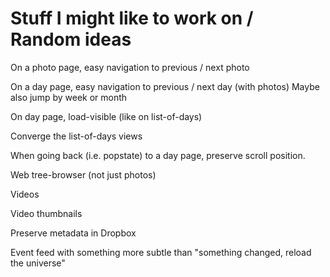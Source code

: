 # Stuff I might like to work on / Random ideas

On a photo page, easy navigation to previous / next photo

On a day page, easy navigation to previous / next day (with photos)
Maybe also jump by week or month

On day page, load-visible (like on list-of-days)

Converge the list-of-days views

When going back (i.e. popstate) to a day page, preserve scroll position.

Web tree-browser (not just photos)

Videos

Video thumbnails

Preserve metadata in Dropbox

Event feed with something more subtle than "something changed, reload the universe"

